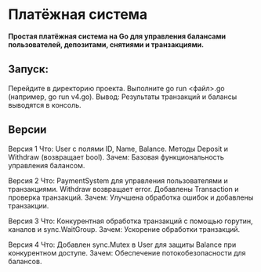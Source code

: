 # Платёжная система

**Простая платёжная система на Go для управления балансами пользователей, депозитами, снятиями и транзакциями.**



## Запуск:
Перейдите в директорию проекта.
Выполните go run <файл>.go (например, go run v4.go).
Вывод: Результаты транзакций и балансы выводятся в консоль.



## Версии
Версия 1
Что: User с полями ID, Name, Balance. Методы Deposit и Withdraw (возвращает bool).
Зачем: Базовая функциональность управления балансом.

Версия 2
Что: PaymentSystem для управления пользователями и транзакциями. Withdraw возвращает error. Добавлены Transaction и проверка транзакций.
Зачем: Улучшена обработка ошибок и добавлены транзакции.

Версия 3
Что: Конкурентная обработка транзакций с помощью горутин, каналов и sync.WaitGroup.
Зачем: Ускорение обработки транзакций.

Версия 4
Что: Добавлен sync.Mutex в User для защиты Balance при конкурентном доступе.
Зачем: Обеспечение потокобезопасности для балансов.